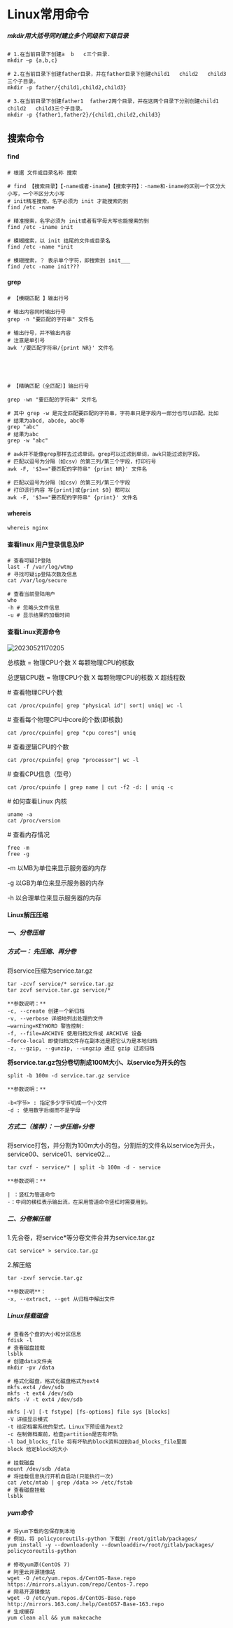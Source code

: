 # Linux常用命令

##### mkdir用大括号同时建立多个同级和下级目录

```shell
# 1.在当前目录下创建a  b   c三个目录.
mkdir –p {a,b,c}

# 2.在当前目录下创建father目录，并在father目录下创建child1   child2   child3三个子目录。
mkdir -p father/{child1,child2,child3}

# 3.在当前目录下创建father1  father2两个目录，并在这两个目录下分别创建child1   child2   child3三个子目录。
mkdir -p {father1,father2}/{child1,child2,child3}
```

## 搜索命令

#### find

```shell
# 根据 文件或目录名称 搜索

# find 【搜索目录】【-name或者-iname】【搜索字符】：-name和-iname的区别一个区分大小写，一个不区分大小写
# init精准搜索，名字必须为 init 才能搜索的到
find /etc -name

# 精准搜索，名字必须为 init或者有字母大写也能搜索的到
find /etc -iname init

# 模糊搜索，以 init 结尾的文件或目录名
find /etc -name *init

# 模糊搜索，？ 表示单个字符，即搜索到 init___
find /etc -name init???
```

#### grep

```shell
# 【模糊匹配 】输出行号

# 输出内容同时输出行号
grep -n "要匹配的字符串" 文件名

# 输出行号，并不输出内容
# 注意是单引号
awk '/要匹配字符串/{print NR}' 文件名





# 【精确匹配（全匹配）】输出行号

grep -wn "要匹配的字符串" 文件名

# 其中 grep -w 是完全匹配要匹配的字符串，字符串只是字段内一部分也可以匹配。比如
# 结果为abcd, abcde, abc等
grep "abc" 
# 结果为abc
grep -w "abc" 

# awk并不能像grep那样去过滤单词。grep可以过滤到单词，awk只能过滤到字段。
# 匹配以逗号为分隔（如csv）的第三列/第三个字段，打印行号
awk -F, '$3=="要匹配的字符串" {print NR}' 文件名

# 匹配以逗号为分隔（如csv）的第三列/第三个字段
# 打印该行内容 写{print}或{print $0} 都可以
awk -F, '$3=="要匹配的字符串" {print}' 文件名
```

#### whereis

```shell
whereis nginx
```

#### 查看linux 用户登录信息及IP

```shell
# 查看可疑IP登陆
last -f /var/log/wtmp
# 寻找可疑ip登陆次数及信息
cat /var/log/secure

# 查看当前登陆用户
who
-h # 忽略头文件信息
-u # 显示结果的加载时间
```

#### 查看Linux资源命令



![20230521170205](D:\me\Typora_notes\image\Linux\20230521170205.png)

总核数 = 物理CPU个数 X 每颗物理CPU的核数

总逻辑CPU数 = 物理CPU个数 X 每颗物理CPU的核数 X 超线程数

\# 查看物理CPU个数

```shell
cat /proc/cpuinfo| grep "physical id"| sort| uniq| wc -l
```

\# 查看每个物理CPU中core的个数(即核数)

```shell
cat /proc/cpuinfo| grep "cpu cores"| uniq
```

\# 查看逻辑CPU的个数

```shell
cat /proc/cpuinfo| grep "processor"| wc -l
```

\# 查看CPU信息（型号）

```shell
cat /proc/cpuinfo | grep name | cut -f2 -d: | uniq -c
```

\# 如何查看Linux 内核

```shell
uname -a
cat /proc/version
```

\# 查看内存情况

```shell
free -m
free -g
```

-m  以MB为单位来显示服务器的内存

-g    以GB为单位来显示服务器的内存

-h   以合理单位来显示服务器的内存

#### Linux解压压缩

##### 一、分卷压缩

##### **方式一： 先压缩、再分卷**

将service压缩为service.tar.gz

```shell
tar -zcvf service/* service.tar.gz
tar zcvf service.tar.gz service/*

**参数说明：**
-c, --create 创建一个新归档
-v, --verbose 详细地列出处理的文件
–warning=KEYWORD 警告控制:
-f, --file=ARCHIVE 使用归档文件或 ARCHIVE 设备
–force-local 即使归档文件存在副本还是把它认为是本地归档
-z, --gzip, --gunzip, --ungzip 通过 gzip 过滤归档
```



**将service.tar.gz包分卷切割成100M大小、以service为开头的包**

```shell
split -b 100m -d service.tar.gz service

**参数说明：**

-b<字节> : 指定多少字节切成一个小文件
-d : 使用数字后缀而不是字母
```



##### 方式二（推荐）：一步压缩+分卷

将service打包，并分割为100m大小的包，分割后的文件名以service为开头，service00、service01、service02…

```shell
tar cvzf - service/* | split -b 100m -d - service

**参数说明：**

| ：竖杠为管道命令
-：中间的横杠表示输出流，在采用管道命令竖杠时需要用到。
```



##### 二、分卷解压缩

1.先合卷，将service*等分卷文件合并为service.tar.gz

```shell
cat service* > service.tar.gz
```

2.解压缩

```shell
tar -zxvf servcie.tar.gz

**参数说明**：
-x, --extract, --get 从归档中解出文件
```

##### Linux挂载磁盘

```shell
# 查看各个盘的大小和分区信息
fdisk -l
# 查看磁盘挂载
lsblk
# 创建data文件夹
mkdir -pv /data

# 格式化磁盘，格式化磁盘格式为ext4
mkfs.ext4 /dev/sdb
mkfs -t ext4 /dev/sdb
mkfs -V -t ext4 /dev/sdb

mkfs [-V] [-t fstype] [fs-options] file sys [blocks]
-V 详细显示模式
-t 给定档案系统的型式，Linux下预设值为ext2
-c 在制做档案前，检查partition是否有坏轨
-l bad_blocks_file 将有坏轨的block资料加到bad_blocks_file里面
block 给定block的大小

# 挂载磁盘
mount /dev/sdb /data
# 将挂载信息执行开机自启动(只能执行一次)
cat /etc/mtab | grep /data >> /etc/fstab
# 查看磁盘挂载
lsblk
```

##### yum命令

```shell
# 将yum下载的包保存到本地
# 例如，将 policycoreutils-python 下载到 /root/gitlab/packages/
yum install -y --downloadonly --downloaddir=/root/gitlab/packages/ policycoreutils-python

# 修改yum源(CentOS 7)
# 阿里云开源镜像站
wget -O /etc/yum.repos.d/CentOS-Base.repo https://mirrors.aliyun.com/repo/Centos-7.repo
# 网易开源镜像站
wget -O /etc/yum.repos.d/CentOS-Base.repo http://mirrors.163.com/.help/CentOS7-Base-163.repo
# 生成缓存
yum clean all && yum makecache
```

